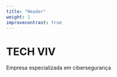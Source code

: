 ```yaml
---
title: "Header"
weight: 1
improvecontrast: true
---
```


# TECH VIV

Empresa especializada em cibersegurança